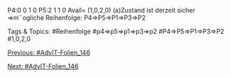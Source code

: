 P4:0 0 1 0
P5:2 1 1 0
Avail= (1,0,2,0)
(a)Zustand ist derzeit sicher
⇒m¨ogliche Reihenfolge: P4⇒P5⇒P1⇒P3⇒P2

   Tags & Topics:
   #Reihenfolge
   #p4⇒p5⇒p1⇒p3⇒p2
   #P4⇒P5⇒P1⇒P3⇒P2
   #1,0,2,0

[Previous: #AdvIT-Folien_146](AdvIT-Folien_146.md)

[Next: #AdvIT-Folien_146](AdvIT-Folien_146.md)